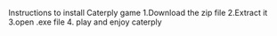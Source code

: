 Instructions to install Caterply game
1.Download the zip file
2.Extract it 
3.open .exe file
4. play and enjoy caterply
